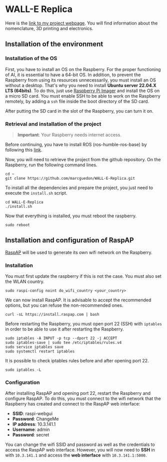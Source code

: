 # WALL-E Replica

Here is the [link to my project webpage](http://thedraill.e-monsite.com/pages/projects/wall-e-replica.html). You will find information about the nomenclature, 3D printing and electronics.

## Installation of the environment

### Installation of the OS

First, you have to install an OS on the Raspberry. For the proper functioning of AI, it is essential to have a 64-bit OS. In addition, to prevent the Raspberry from using its resources unnecessarily, you must install an OS without a desktop. That's why you need to install **Ubuntu server 22.04.X LTS (64bits)**. To do this, just use [Raspberry Pi Imager](https://www.raspberrypi.com/software/) and install the OS on a micro SD card. You must enable SSH to be able to work on the Raspberry remotely, by adding a `ssh` file inside the boot directory of the SD card.

After putting the SD card in the slot of the Raspberry, you can turn it on.

### Retrieval and installation of the project

> **Important**:
> Your Raspberry needs internet access.

Before continuing, you have to install ROS (ros-humble-ros-base) by following this [link](https://docs.ros.org/en/humble/Installation/Ubuntu-Install-Debs.html).

Now, you will need to retrieve the project from the github repository. On the Raspberry, run the following command lines.

```console
cd ~
git clone https://github.com/marcguedon/WALL-E-Replica.git
```

To install all the dependencies and prepare the project, you just need to execute the `install.sh` script.

```console
cd WALL-E-Replica
./install.sh
```

Now that everything is installed, you must reboot the raspberry.

```console
sudo reboot
```

## Installation and configuration of RaspAP

[RaspAP](https://raspap.com/) will be used to generate its own wifi network on the Raspberry.

### Installation

You must first update the raspberry if this is not the case. You must also set the WLAN country.

```console
sudo raspi-config noint do_wifi_country <your_country>
```

We can now install RaspAP. It is advisable to accept the recommended options, but you can refuse the non-recommended ones.

```console
curl -sL https://install.raspap.com | bash
```

Before restarting the Raspberry, you must open port 22 (SSH) with `iptables` in order to be able to use it after restarting the Raspberry.

```console
sudo iptables -A INPUT -p tcp --dport 22 -j ACCEPT
sudo iptables-save | sudo tee /etc/iptables/rules.v4
sudo service iptables save
sudo systemctl restart iptables
```

It is possible to check iptables rules before and after opening port 22.

```console
sudo iptables -L
```

### Configuration

After installing RaspAP and opening port 22, restart the Raspberry and configure RaspAP. To do this, you must connect to the wifi network that the Raspberry has created and connect to the RaspAP web interface:

- **SSID**: raspi-webgui
- **Password**: ChangeMe
- **IP address**: 10.3.141.1
- **Username**: admin
- **Password**: secret

You can change the wifi SSID and password as well as the credentials to access the RaspAP web interface. However, you will now need to **SSH** in with `10.3.141.1` and access the **web interface** with `10.3.141.1:5000`.
